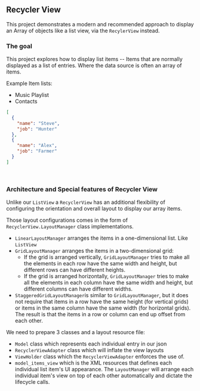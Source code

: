 ## Recycler View
This project demonstrates a modern and recommended approach to display an Array of objects like
a list view, via the `RecylerView` instead.

### The goal
This project explores how to display list items -- Items that are normally displayed as a list of
entries. Where the data source is often an array of items.

Example Item lists:
- Music Playlist
- Contacts

```json
[
  {
    "name": "Steve",
    "job": "Hunter"
  },
  {
    "name": "Alex",
    "job": "Farmer"
  }
]
```

<br>

### Architecture and Special features of Recycler View
Unlike our `ListView` a `RecyclerView` has an additional flexibility of configuring the orientation
and overall layout to display our array items.

Those layout configurations comes in the form of `RecyclerView.LayoutManager` class implementations.
- `LinearLayoutManager` arranges the items in a one-dimensional list. Like `ListView`
- `GridLayoutManager` arranges the items in a two-dimensional grid:
    - If the grid is arranged vertically, `GridLayoutManager` tries to make all the elements in each 
      row have the same width and height, but different rows can have different heights.
    - If the grid is arranged horizontally, `GridLayoutManager` tries to make all the elements in 
      each column have the same width and height, but different columns can have different widths.
- `StaggeredGridLayoutManager`is similar to `GridLayoutManager`, but it does not require that items 
  in a row have the same height (for vertical grids) or items in the same column have the same width
  (for horizontal grids). The result is that the items in a row or column can end up offset from 
  each other.


We need to prepare 3 classes and a layout resource file:
- `Model` class which represents each individual entry in our json
- `RecyclerViewAdapter` class which will inflate the view layouts
- `ViewHolder` class which the `RecyclerViewAdapter` enforces the use of.
- `model_items_view` which is the XML resources that defines each individual list item's UI appearance. The `LayoutManager` will arrange each individual
  item's view on top of each other automatically and dictate the lifecycle calls.

